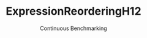 ---
layout: default
title: ExpressionReorderingH12
subtitle: Continuous Benchmarking
selected: Expression_Reordering
expanded: Benchmarking
benchmark: /individual_results/ExpressionReorderingH12.html
---